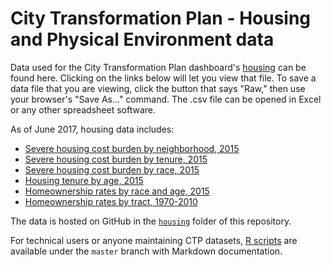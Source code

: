 # City Transformation Plan - Housing and Physical Environment data

Data used for the City Transformation Plan dashboard's [housing](https://ct-data-haven.github.io/ctp-dash/pages/housing.html) can be found here. Clicking on the links below will let you view that file. To save a data file that you are viewing, click the button that says "Raw," then use your browser's "Save As..." command. The .csv file can be opened in Excel or any other spreadsheet software.

As of June 2017, housing data includes:

* [Severe housing cost burden by neighborhood, 2015](acs_cost_burden_by_neighborhood.csv)
* [Severe housing cost burden by tenure, 2015](acs_cost_burden_by_tenure.csv)
* [Severe housing cost burden by race, 2015](severe_burden_by_race.csv)
* [Housing tenure by age, 2015](acs_tenure_by_age.csv)
* [Homeownership rates by race and age, 2015](homeownership_by_race_age.csv)
* [Homeownership rates by tract, 1970-2010](homeownership_tract_time.csv)

The data is hosted on GitHub in the [`housing`](./) folder of this repository.

For technical users or anyone maintaining CTP datasets, [R scripts](../../../../R) are available under the `master` branch with Markdown documentation.
